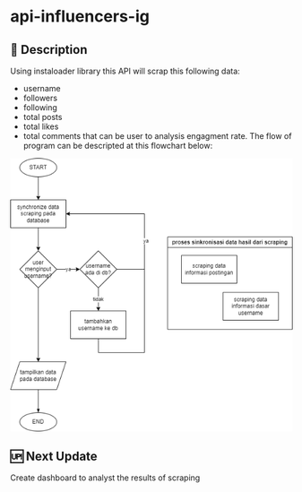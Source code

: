 # api-influencers-ig

## :notebook_with_decorative_cover: Description
Using instaloader library this API will scrap this following data:
- username
- followers
- following
- total posts
- total likes
- total comments
that can be user to analysis engagment rate.
The flow of program can be descripted at this flowchart below:
<p align="center">
  <img src="flowchart_program.png" align="tcenter">
</p>

## :up: Next Update
Create dashboard to analyst the results of scraping
